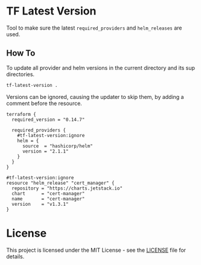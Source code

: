 # TF Latest Version

Tool to make sure the latest `required_providers` and `helm_releases` are used.


## How To
To update all provider and helm versions in the current directory and its sup directories.
```sh
tf-latest-version .
```

Versions can be ignored, causing the updater to skip them, by adding a comment before the resource.
```hcl
terraform {
  required_version = "0.14.7"

  required_providers {
    #tf-latest-version:ignore
    helm = {
      source  = "hashicorp/helm"
      version = "2.1.1"
    }
  }
}

#tf-latest-version:ignore
resource "helm_release" "cert_manager" {
  repository = "https://charts.jetstack.io"
  chart      = "cert-manager"
  name       = "cert-manager"
  version    = "v1.3.1"
}
```

# License

This project is licensed under the MIT License - see the [LICENSE](LICENSE) file for details.

